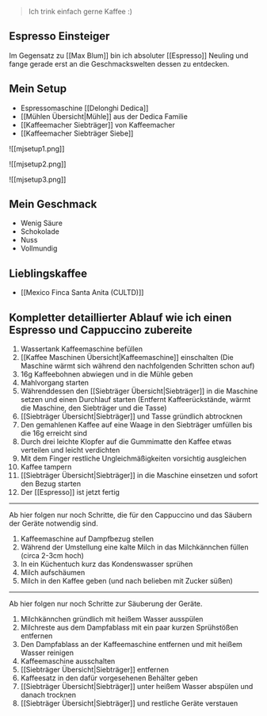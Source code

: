 
> Ich trink einfach gerne Kaffee :) 

## Espresso Einsteiger

Im Gegensatz zu [[Max Blum]] bin ich absoluter [[Espresso]] Neuling und fange gerade erst an die Geschmackswelten dessen zu entdecken.

## Mein Setup

- Espressomaschine [[Delonghi Dedica]]
- [[Mühlen Übersicht|Mühle]] aus der Dedica Familie
- [[Kaffeemacher Siebträger]] von Kaffeemacher
- [[Kaffeemacher Siebträger Siebe]]

![[mjsetup1.png]]

![[mjsetup2.png]]

![[mjsetup3.png]]

## Mein Geschmack 

- Wenig Säure
- Schokolade 
- Nuss
- Vollmundig 


## Lieblingskaffee

- [[Mexico Finca Santa Anita (CULTD)]]

## Kompletter detaillierter Ablauf wie ich einen Espresso und Cappuccino zubereite

1. Wassertank Kaffeemaschine befüllen
2. [[Kaffee Maschinen Übersicht|Kaffeemaschine]] einschalten (Die Maschine wärmt sich während den nachfolgenden Schritten schon auf)
3. 16g Kaffeebohnen abwiegen und in die Mühle geben
4. Mahlvorgang starten
5. Währenddessen den [[Siebträger Übersicht|Siebträger]] in die Maschine setzen und einen Durchlauf starten (Entfernt Kaffeerückstände, wärmt die Maschine, den Siebträger und die Tasse)
6. [[Siebträger Übersicht|Siebträger]] und Tasse gründlich abtrocknen
7. Den gemahlenen Kaffee auf eine Waage in den Siebträger umfüllen bis die 16g erreicht sind
8. Durch drei leichte Klopfer auf die Gummimatte den Kaffee etwas verteilen und leicht verdichten
9. Mit dem Finger restliche Ungleichmäßigkeiten vorsichtig ausgleichen
10. Kaffee tampern
11. [[Siebträger Übersicht|Siebträger]] in die Maschine einsetzen und sofort den Bezug starten
12. Der [[Espresso]] ist jetzt fertig

--- 

Ab hier folgen nur noch Schritte, die für den Cappuccino und das Säubern der Geräte notwendig sind.

1. Kaffeemaschine auf Dampfbezug stellen
2. Während der Umstellung eine kalte Milch in das Milchkännchen füllen (circa 2-3cm hoch)
3. In ein Küchentuch kurz das Kondenswasser sprühen
4. Milch aufschäumen
5. Milch in den Kaffee geben (und nach belieben mit Zucker süßen)

---

Ab hier folgen nur noch Schritte zur Säuberung der Geräte.

1. Milchkännchen gründlich mit heißem Wasser ausspülen
2. Milchreste aus dem Dampfablass mit ein paar kurzen Sprühstößen entfernen
3. Den Dampfablass an der Kaffeemaschine entfernen und mit heißem Wasser reinigen
4. Kaffeemaschine ausschalten
5. [[Siebträger Übersicht|Siebträger]] entfernen
6. Kaffeesatz in den dafür vorgesehenen Behälter geben
7. [[Siebträger Übersicht|Siebträger]] unter heißem Wasser abspülen und danach trocknen
8. [[Siebträger Übersicht|Siebträger]] und restliche Geräte verstauen